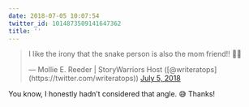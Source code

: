 ```yaml
---
date: 2018-07-05 10:07:54
twitter_id: 1014873509141647362
title: ''
---
```


<blockquote class="twitter-tweet"><p lang="en" dir="ltr">I like the irony that the snake person is also the mom friend!! 🙌🏻</p>&mdash; Mollie E. Reeder | StoryWarriors Host ([@writeratops](https://twitter.com/writeratops)) <a href="https://twitter.com/writeratops/status/1014866835051810817?ref_src=twsrc%5Etfw">July 5, 2018</a></blockquote>
<script async src="https://platform.twitter.com/widgets.js" charset="utf-8"></script>

You know, I honestly hadn’t considered that angle. 😅 Thanks!
